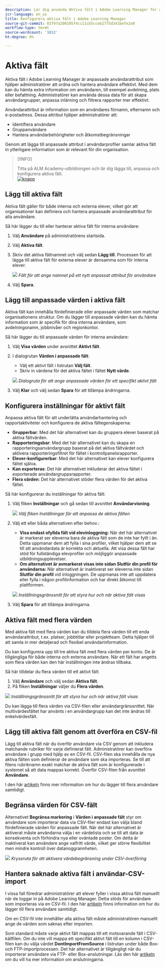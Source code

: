 ```yaml
---
description: Lär dig använda Aktiva fält i Adobe Learning Manager för att hämta, ordna och hantera anpassad användarinformation. Förbättra rapportering, filtrering och användarsegmentering med flexibla fältkonfigurationer.
jcr-language: en_us
title: Konfigurera aktiva fält i Adobe Learning Manager
source-git-commit: 03797a208195f4cc11cb5cceb2775d341befe2a0
workflow-type: tm+mt
source-wordcount: '1012'
ht-degree: 0%

---
```



# Aktiva fält

Aktiva fält i Adobe Learning Manager är anpassade användarattribut som hjälper administratörer att ordna och hantera användare effektivt. Med dem kan du hämta extra information om användaren, till exempel avdelning, plats eller befattning. Administratörer kan använda dessa data för att skapa användargrupper, anpassa inlärning och filtrera rapporter mer effektivt.

Användarattribut är information som en användares förnamn, efternamn och e-postadress. Dessa attribut hjälper administratörer att:

* Identifiera användare
* Gruppanvändare
* Hantera användarbehörigheter och åtkomstbegränsningar

Genom att lägga till anpassade attribut i användarprofiler samlar aktiva fält in ytterligare information som är relevant för din organisation.

>[!INFO]
>
>Titta på ALM Academy-utbildningen och lär dig lägga till, anpassa och konfigurera aktiva fält.<br>[![knapp](assets/launch-training-button.png)](https://content.adobelearningmanageracademy.com/app/learner?accountId=98632#/course/7555741)</br>

## Lägg till aktiva fält

Aktiva fält gäller för både interna och externa elever, vilket gör att organisationer kan definiera och hantera anpassade användarattribut för alla användare.

Så här lägger du till eller hanterar aktiva fält för interna användare:

1. Välj **Användare** på administratörens startsida.

2. Välj **Aktiva fält**.

3. Skriv det aktiva fältnamnet och välj sedan **Lägg till**. Processen för att lägga till aktiva fält för externa elever är densamma som för interna elever.

   ![](assets/add-active-field-alm.png)
   _Fält för att ange namnet på ett nytt anpassat attribut för användare_

4. Välj **Spara**.

## Lägg till anpassade värden i aktiva fält

Aktiva fält kan innehålla fördefinierade eller anpassade värden som matchar organisationens struktur. Om du lägger till anpassade värden kan du hämta information som är specifik för dina interna användare, som avdelningsnamn, jobbnivåer och regionkontor.

Så här lägger du till anpassade värden för interna användare:

1. Välj **Visa värden** under avsnittet **Aktivt fält**.
2. I dialogrutan **Värden i anpassade fält**:

   * Välj ett aktivt fält i listrutan **Välj fält**.
   * Skriv in värdena för det aktiva fältet i fältet **Nytt värde**.

   ![](assets/add-value-active-fields.png)
   _Dialogruta för att ange anpassade värden för ett specifikt aktivt fält_

3. Välj **Klar** och välj sedan **Spara** för att tillämpa ändringarna.

## Konfigurera inställningar för aktivt fält

Anpassa aktiva fält för att underlätta användarhantering och rapportaktiviteter och konfigurera de aktiva fältegenskaperna:

* **Grupperbar**: Med det här alternativet kan du gruppera elever baserat på aktiva fältvärden.
* **Rapporteringsbar**: Med det här alternativet kan du skapa en rapporteringsanvändargrupp baserat på det aktiva fältvärdet och aktivera rapporteringsfiltret för fältet i kontrollpanelsrapporter.
* **Elever-konfigurerbar**: Med det här alternativet kan elever konfigurera fältet själva.
* **Kan exporteras**: Det här alternativet inkluderar det aktiva fältet i exporterade användargruppsrapporter.
* **Flera värden**: Det här alternativet stöder flera värden för det aktiva fältet.

Så här konfigurerar du inställningar för aktiva fält:

1. Välj fliken **Inställningar** och gå sedan till avsnittet **Användarvisning**.

   ![](assets/settings-active-field.png)
   _Välj fliken Inställningar för att anpassa de aktiva fälten_

2. Välj ett eller båda alternativen efter behov.:

   * **Visa endast ofyllda fält vid elevinloggning:** När det här alternativet är markerat ser eleverna bara de aktiva fält som de inte har fyllt i än. Detta uppmanar dem att fylla i sina profiler, vilket hjälper dem att se till att användardata är korrekta och aktuella. Att visa dessa fält har stöd för fullständiga elevprofiler och möjliggör anpassade utbildningsupplevelser.
   * **Om alternativet är avmarkerat visas inte sidan Slutför din profil för användarna:** När alternativet är inaktiverat ser eleverna inte sidan **Slutför din profil** vid inloggningen. De uppmanas inte att uppdatera eller fylla i någon profilinformation och har direkt åtkomst till plattformen.

   ![](assets/user-display-alm.png)
   _Inställningsgränssnitt för att styra hur och när aktiva fält visas_

3. Välj **Spara** för att tillämpa ändringarna.

## Aktiva fält med flera värden

Med aktiva fält med flera värden kan du tilldela flera värden till ett enda användarattribut, t.ex. platser, jobbtitlar eller projektteam. Detta hjälper till att samla in mer detaljerad och flexibel användarinformation.

Du kan konfigurera upp till tre aktiva fält med flera värden per konto. De är tillgängliga för både interna och externa användare. När ett fält har angetts som flera värden kan den här inställningen inte ändras tillbaka.

Så här tilldelar du flera värden till ett aktivt fält:

1. Välj **Användare** och välj sedan **Aktiva fält**.
2. På fliken **Inställningar** väljer du **Flera värden**.

![](assets/multi-values.png)
_Inställningsgränssnitt för att styra hur och när aktiva fält visas_

Du kan lägga till flera värden via CSV-filen eller användargränssnittet. När multivärdesfältet har använts i en användargrupp kan det inte ändras till enkelvärdesfält.

## Lägg till aktiva fält genom att överföra en CSV-fil

Lägg till aktiva fält när du överför användare via CSV genom att inkludera matchande rubriker för varje definierat fält. Administratörer kan överföra användare i grupp med hjälp av en CSV-fil. CSV-filen ska innehålla de nya aktiva fälten som definierar de användare som ska importeras. Se till att filens rubriknamn exakt matchar de aktiva fält som är konfigurerade i systemet så att data mappas korrekt. Överför CSV-filen från avsnittet **Användare**.

I den här [artikeln](/help/migrated/administrators/feature-summary/add-users-user-groups.md) finns mer information om hur du lägger till flera användare samtidigt.

## Begränsa värden för CSV-fält

Alternativet **Begränsa markering** i **Värden i anpassade fält** styr om användare som importerar data via CSV-filer endast kan välja bland fördefinierade värden för anpassade fält. När det här alternativet är aktiverat måste användarna välja i en värdelista och se till att data är konsekventa och förhindra nya eller oväntade poster. Om detta är inaktiverat kan användare ange valfritt värde, vilket ger större flexibilitet men mindre kontroll över datanoggrannheten.

![](assets/restrict-active.png)
_Kryssruta för att aktivera värdebegränsning under CSV-överföring_

## Hantera saknade aktiva fält i användar-CSV-import

I vissa fall föredrar administratörer att elever fyller i vissa aktiva fält manuellt när de loggar in på Adobe Learning Manager. Detta stöds för användare som importeras via en CSV-fil. I den här [artikeln](/help/migrated/administrators/feature-summary/add-users-user-groups.md) finns information om hur du lägger till flera användare samtidigt.

Om en CSV-fil inte innehåller alla aktiva fält måste administratören manuellt ange de värden som saknas efter importen.

Som standard måste varje aktivt fält mappas till ett motsvarande fält i CSV-källfilen. Om du inte vill mappa ett specifikt aktivt fält till en kolumn i CSV-filen kan du välja värdet **DontImportFromSource** i listrutan under både Box- och FTP-importprocessen. Det här alternativet är tillgängligt när du importerar användare via FTP- eller Box-anslutningar. Läs den här [artikeln](https://experienceleague.adobe.com/sv/docs/learning-manager/using/integration/connectors) om du vill ha mer information om anslutningarna.


